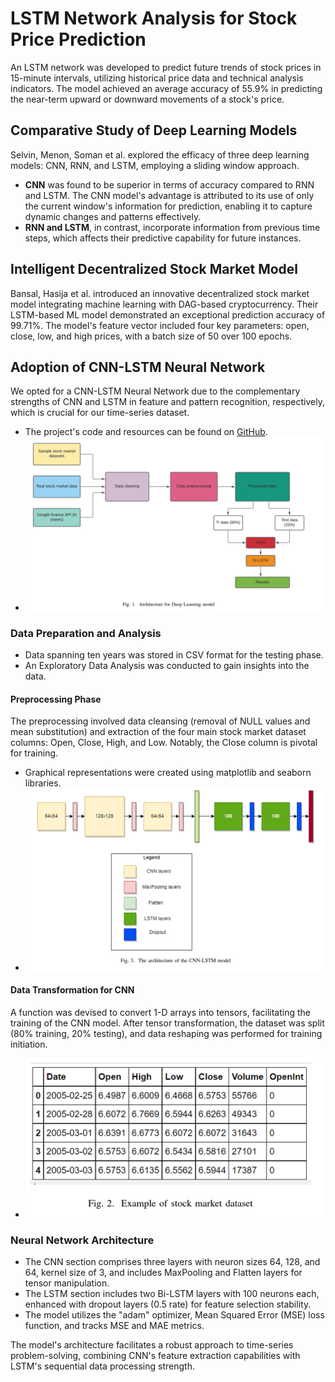 # LSTM Network Analysis for Stock Price Prediction

An LSTM network was developed to predict future trends of stock prices in 15-minute intervals, utilizing historical price data and technical analysis indicators. The model achieved an average accuracy of 55.9% in predicting the near-term upward or downward movements of a stock's price.

## Comparative Study of Deep Learning Models

Selvin, Menon, Soman et al. explored the efficacy of three deep learning models: CNN, RNN, and LSTM, employing a sliding window approach.

- **CNN** was found to be superior in terms of accuracy compared to RNN and LSTM. The CNN model's advantage is attributed to its use of only the current window's information for prediction, enabling it to capture dynamic changes and patterns effectively.
- **RNN and LSTM**, in contrast, incorporate information from previous time steps, which affects their predictive capability for future instances.

## Intelligent Decentralized Stock Market Model

Bansal, Hasija et al. introduced an innovative decentralized stock market model integrating machine learning with DAG-based cryptocurrency. Their LSTM-based ML model demonstrated an exceptional prediction accuracy of 99.71%. The model's feature vector included four key parameters: open, close, low, and high prices, with a batch size of 50 over 100 epochs.

## Adoption of CNN-LSTM Neural Network

We opted for a CNN-LSTM Neural Network due to the complementary strengths of CNN and LSTM in feature and pattern recognition, respectively, which is crucial for our time-series dataset.

- The project's code and resources can be found on [GitHub](https://github.com/Circle-1/Stock-X).
- ![Deep Learning Model Architecture](../../Images/CNN-LSTM/Architecture-for-Deep-Learning-Model.png)

### Data Preparation and Analysis

- Data spanning ten years was stored in CSV format for the testing phase.
- An Exploratory Data Analysis was conducted to gain insights into the data.

#### Preprocessing Phase

The preprocessing involved data cleansing (removal of NULL values and mean substitution) and extraction of the four main stock market dataset columns: Open, Close, High, and Low. Notably, the Close column is pivotal for training.

- Graphical representations were created using matplotlib and seaborn libraries.
- ![CNN-LSTM Architecture](../../Images/CNN-LSTM/Architecture-of-CNN-LSTM-model.png)

#### Data Transformation for CNN

A function was devised to convert 1-D arrays into tensors, facilitating the training of the CNN model. After tensor transformation, the dataset was split (80% training, 20% testing), and data reshaping was performed for training initiation.

- ![Dataset Example](../../Images/CNN-LSTM/Dataset.png)

### Neural Network Architecture

- The CNN section comprises three layers with neuron sizes 64, 128, and 64, kernel size of 3, and includes MaxPooling and Flatten layers for tensor manipulation.
- The LSTM section includes two Bi-LSTM layers with 100 neurons each, enhanced with dropout layers (0.5 rate) for feature selection stability.
- The model utilizes the "adam" optimizer, Mean Squared Error (MSE) loss function, and tracks MSE and MAE metrics.

The model's architecture facilitates a robust approach to time-series problem-solving, combining CNN's feature extraction capabilities with LSTM's sequential data processing strength.
